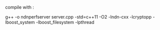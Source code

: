 compile with :

g++ -o ndnperfserver server.cpp -std=c++11 -O2 -lndn-cxx -lcryptopp -lboost_system -lboost_filesystem -lpthread
